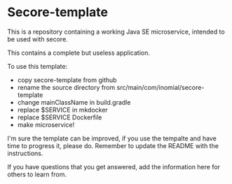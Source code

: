 # Secore-template

This is a repository containing a working Java SE microservice, intended to
be used with secore.

This contains a complete but useless application.

To use this template:

- copy secore-template from github 
- rename the source directory from src/main/com/inomial/secore-template
- change mainClassName in build.gradle
- replace $SERVICE in mkdocker
- replace $SERVICE Dockerfile
- make microservice!

I'm sure the template can be improved, if you use the tempalte and have time
to progress it, please do. Remember to update the README with the instructions.

If you have questions that you get answered, add the information here for
others to learn from.
